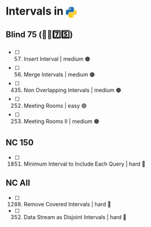 # Intervals in <img src="../../assets/pythonLogo.png" alt="Python logo" style="height: 1em; vertical-align: sub;">


## Blind 75 (🧑‍🦯7️⃣5️⃣)
- [ ] 57. Insert Interval | medium 🟠
- [ ] 56. Merge Intervals | medium 🟠
- [ ] 435. Non Overlapping Intervals | medium 🟠
- [ ] 252. Meeting Rooms | easy 🟢
- [ ] 253. Meeting Rooms II | medium 🟠

## NC 150
- [ ] 1851. Minimum Interval to Include Each Query | hard 🔴

## NC All
- [ ] 1288. Remove Covered Intervals | hard 🔴
- [ ] 352. Data Stream as Disjoint Intervals | hard 🔴
